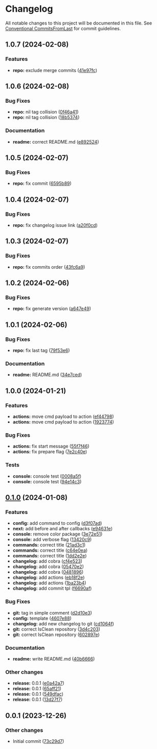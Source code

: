 # Changelog

All notable changes to this project will be documented in this file. See [Conventional CommitsFromLast](https://www.conventionalcommits.org/en/v1.0.0/) for commit guidelines.

## 1.0.7 (2024-02-08)

### Features

* **repo:** exclude merge commits ([41e97fc](https://github.com/klimby/version/commit/41e97fcaf96400b191a4accceccf37b7a4ddd3d8))

## 1.0.6 (2024-02-08)

### Bug Fixes

* **repo:** nil tag collision ([0f46a41](https://github.com/klimby/version/commit/0f46a415ccb45b4e130baa0b73774581fc2f2f93))
* **repo:** nil tag collision ([18b5374](https://github.com/klimby/version/commit/18b5374f6f4bb3ac1abedb0570c0267bb2816534))

### Documentation

* **readme:** correct README.md ([e892524](https://github.com/klimby/version/commit/e892524fb5da0e5461644f40c4945e8642d2ac1a))

## 1.0.5 (2024-02-07)

### Bug Fixes

* **repo:** fix commit ([6595b89](https://github.com/klimby/version/commit/6595b89153699fe88c5dac9c46e5446a059711c7))

## 1.0.4 (2024-02-07)

### Bug Fixes

* **repo:** fix changelog issue link ([a20f0cd](https://github.com/klimby/version/commit/a20f0cd8d3b7481df30c43702e98043bc6d62641))

## 1.0.3 (2024-02-07)

### Bug Fixes

* **repo:** fix commits order ([43fc6a9](https://github.com/klimby/version/commit/43fc6a9f3d1868488f4c2a06ba41ca2c1d7db11e))

## 1.0.2 (2024-02-06)

### Bug Fixes

* **repo:** fix generate version ([a647e49](https://github.com/klimby/version/commit/a647e495de468407dacc5191b0e6298e143c66f8))

## 1.0.1 (2024-02-06)

### Bug Fixes

* **repo:** fix last tag ([79f53e6](https://github.com/klimby/version/commit/79f53e6762cda8fbb04813f2b951ef26d9e574d5))

### Documentation

* **readme:** README.md ([34e7ced](https://github.com/klimby/version/commit/34e7ced2ad03784b6d61e2f24e579963bf180977))

## 1.0.0 (2024-01-21)

### Features

* **actions:** move cmd payload to action ([ef44798](https://github.com/klimby/version/commit/ef44798d0fbccb45b76ab0aabdb6e92b0c1ef96f))
* **actions:** move cmd payload to action ([1923774](https://github.com/klimby/version/commit/19237744a654dad03ae8c5fd6d55324ed6ee7020))

### Bug Fixes

* **actions:** fix start message ([55f7f46](https://github.com/klimby/version/commit/55f7f46d9b22ff02d1a875a2f3b26c24a8678dd1))
* **actions:** fix prepare flag ([7e2c40e](https://github.com/klimby/version/commit/7e2c40ec6588c32046eca2a5c0ce26a0a0169639))

### Tests

* **console:** console test ([0008a5f](https://github.com/klimby/version/commit/0008a5fdf8b1677ad9008d3c54802f6103266494))
* **console:** console test ([94e14c3](https://github.com/klimby/version/commit/94e14c31e14fd2a46d3bec52ef7983186961c0b4))

## [0.1.0](https://github.com/klimby/version/compare/v0.0.1...v0.1.0) (2024-01-08)

### Features

* **config:** add command to config ([d3f07ad](https://github.com/klimby/version/commit/d3f07adf8574628a2d1188fac7500f854dfec1f8))
* **next:** add before and after callbacks ([e94631e](https://github.com/klimby/version/commit/e94631e0b4cd42620c5d34ea8752d55cd6f4732e))
* **console:** remove color package ([3e72e51](https://github.com/klimby/version/commit/3e72e516c9934e34349ae6f0e4e14ee66d638fac))
* **console:** add verbose flag ([13420c9](https://github.com/klimby/version/commit/13420c9df7adaba794cbe15d736c7aba940b8249))
* **commands:** correct title ([21ad3c1](https://github.com/klimby/version/commit/21ad3c1b743c9b50262a1b8f38f195551929ebc2))
* **commands:** correct title ([c64e0ea](https://github.com/klimby/version/commit/c64e0ea832c091d653a288327291e104c25621c9))
* **commands:** correct title ([1dd2e2e](https://github.com/klimby/version/commit/1dd2e2efe8b1901da9f6b5037a496174069d3e34))
* **changelog:** add cobra ([cf4e523](https://github.com/klimby/version/commit/cf4e523645765a72088b4fa319c2d7f8ccdd6bfb))
* **changelog:** add cobra ([05470e2](https://github.com/klimby/version/commit/05470e25390f7359969b05df60a210ff4430e8d5))
* **changelog:** add cobra ([0481896](https://github.com/klimby/version/commit/0481896e394544a8c9e0f86f902b0e155939b435))
* **changelog:** add actions ([eb18f2e](https://github.com/klimby/version/commit/eb18f2e9d8afc27aa7de8336e754f5b91f0b762e))
* **changelog:** add actions ([1ba23b4](https://github.com/klimby/version/commit/1ba23b4a12f6cb9fc532f047d586bfa936a62339))
* **changelog:** add commit tpl ([f6690af](https://github.com/klimby/version/commit/f6690af0eadc1724f348f9d3ee935da23a6ecaff))

### Bug Fixes

* **git:** tag in simple comment ([d2d10e3](https://github.com/klimby/version/commit/d2d10e37b851bbda6d1daa61ddb0c54ea79fdcde))
* **config:** template ([4607e88](https://github.com/klimby/version/commit/4607e88403393fa49935acbe7a7ee9dd60b5f049))
* **changelog:** add new changelog to git ([cd1064f](https://github.com/klimby/version/commit/cd1064f0cddb7948f701359675d08bc456d396e0))
* **git:** correct IsClean repository ([3d4c203](https://github.com/klimby/version/commit/3d4c2038030d1851b5651ac19a7967617c21d452))
* **git:** correct IsClean repository ([602897e](https://github.com/klimby/version/commit/602897e293f6eb7702616712414a9f4107819b53))

### Documentation

* **readme:** write README.md ([40b6666](https://github.com/klimby/version/commit/40b6666fa6f0fc59b071fb3b695026457df704cb))

### Other changes

* **release:** 0.0.1 ([e0a42a7](https://github.com/klimby/version/commit/e0a42a7dfef63667ff7676037d4dc37bd705e915))
* **release:** 0.0.1 ([65aff21](https://github.com/klimby/version/commit/65aff21810322f2667882f01741144488e3ece24))
* **release:** 0.0.1 ([549dfac](https://github.com/klimby/version/commit/549dfac2d4076778c549d051c4d75b66a0d2712a))
* **release:** 0.0.1 ([13d27f7](https://github.com/klimby/version/commit/13d27f7a8404d6cdba3e7ecd610f7f22ab7d927e))

## 0.0.1 (2023-12-26)

### Other changes

* Initial commit ([73c29d7](https://github.com/klimby/version/commit/73c29d7385cb3408ef462ae105424ed177fb1b4e))
